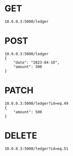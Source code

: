 # GET
```
10.0.0.3:5000/ledger
```

# POST
```
10.0.0.3:5000/ledger
{
    "date": "2023-04-10",
    "amount": 300
}
```

# PATCH
```
10.0.0.3:5000/ledger?id=eq.49
{
    "amount": 500
}
```

# DELETE
```
10.0.0.3:5000/ledger?id=eq.51
```
